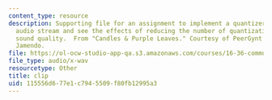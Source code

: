 ```yaml
---
content_type: resource
description: Supporting file for an assignment to implement a quantizer for a sampled
  audio stream and see the effects of reducing the number of quantization levels on
  sound quality.  From "Candles & Purple Leaves." Courtesy of PeerGynt Lobogris on
  Jamendo.
file: https://ol-ocw-studio-app-qa.s3.amazonaws.com/courses/16-36-communication-systems-engineering-spring-2009/115556d677e1c7945509f80fb12995a3_clip.wav
file_type: audio/x-wav
resourcetype: Other
title: clip
uid: 115556d6-77e1-c794-5509-f80fb12995a3
---
```

